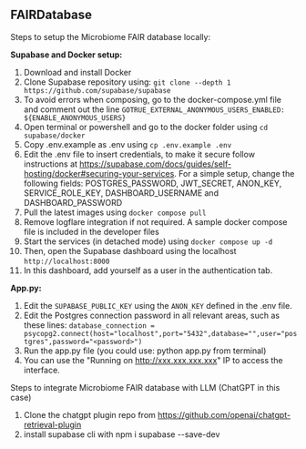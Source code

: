 ## FAIRDatabase
Steps to setup the Microbiome FAIR database locally:

**Supabase and Docker setup:**
1. Download and install Docker
2. Clone Supabase repository using: `git clone --depth 1 https://github.com/supabase/supabase`
3. To avoid errors when composing, go to the docker-compose.yml file and comment out the line `GOTRUE_EXTERNAL_ANONYMOUS_USERS_ENABLED: ${ENABLE_ANONYMOUS_USERS}`
4. Open terminal or powershell and go to the docker folder using `cd supabase/docker`
5. Copy .env.example as .env using `cp .env.example .env`
6. Edit the .env file to insert credentials, to make it secure follow instructions at https://supabase.com/docs/guides/self-hosting/docker#securing-your-services. For a simple setup, change the following fields: POSTGRES_PASSWORD, JWT_SECRET, ANON_KEY, SERVICE_ROLE_KEY, DASHBOARD_USERNAME and DASHBOARD_PASSWORD
7. Pull the latest images using `docker compose pull`
8. Remove logflare integration if not required. A sample docker compose file is included in the developer files
9. Start the services (in detached mode) using `docker compose up -d`
10. Then, open the Supabase dashboard using the localhost `http://localhost:8000`
11. In this dashboard, add yourself as a user in the authentication tab.

**App.py:**
1. Edit the `SUPABASE_PUBLIC_KEY` using the `ANON_KEY` defined in the .env file. 
2. Edit the Postgres connection password in all relevant areas, such as these lines: 
`database_connection = psycopg2.connect(host="localhost",port="5432",database="",user="postgres",password="<password>")`
3. Run the app.py file (you could use: python app.py from terminal)
5. You can use the "Running on http://xxx.xxx.xxx.xxx" IP to access the interface. 

Steps to integrate Microbiome FAIR database with LLM (ChatGPT in this case)
1. Clone the chatgpt plugin repo from https://github.com/openai/chatgpt-retrieval-plugin
2. install supabase cli with npm i supabase --save-dev
